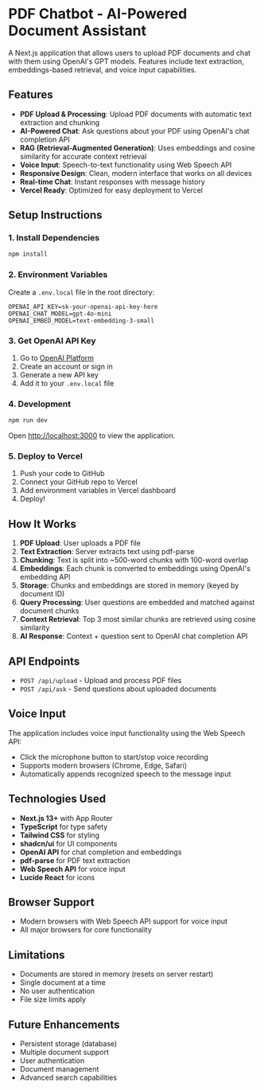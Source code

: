 # PDF Chatbot - AI-Powered Document Assistant

A Next.js application that allows users to upload PDF documents and chat with them using OpenAI's GPT models. Features include text extraction, embeddings-based retrieval, and voice input capabilities.

## Features

- **PDF Upload & Processing**: Upload PDF documents with automatic text extraction and chunking
- **AI-Powered Chat**: Ask questions about your PDF using OpenAI's chat completion API
- **RAG (Retrieval-Augmented Generation)**: Uses embeddings and cosine similarity for accurate context retrieval
- **Voice Input**: Speech-to-text functionality using Web Speech API
- **Responsive Design**: Clean, modern interface that works on all devices
- **Real-time Chat**: Instant responses with message history
- **Vercel Ready**: Optimized for easy deployment to Vercel

## Setup Instructions

### 1. Install Dependencies

```bash
npm install
```

### 2. Environment Variables

Create a `.env.local` file in the root directory:

```env
OPENAI_API_KEY=sk-your-openai-api-key-here
OPENAI_CHAT_MODEL=gpt-4o-mini
OPENAI_EMBED_MODEL=text-embedding-3-small
```

### 3. Get OpenAI API Key

1. Go to [OpenAI Platform](https://platform.openai.com/api-keys)
2. Create an account or sign in
3. Generate a new API key
4. Add it to your `.env.local` file

### 4. Development

```bash
npm run dev
```

Open [http://localhost:3000](http://localhost:3000) to view the application.

### 5. Deploy to Vercel

1. Push your code to GitHub
2. Connect your GitHub repo to Vercel
3. Add environment variables in Vercel dashboard
4. Deploy!

## How It Works

1. **PDF Upload**: User uploads a PDF file
2. **Text Extraction**: Server extracts text using pdf-parse
3. **Chunking**: Text is split into ~500-word chunks with 100-word overlap
4. **Embeddings**: Each chunk is converted to embeddings using OpenAI's embedding API
5. **Storage**: Chunks and embeddings are stored in memory (keyed by document ID)
6. **Query Processing**: User questions are embedded and matched against document chunks
7. **Context Retrieval**: Top 3 most similar chunks are retrieved using cosine similarity
8. **AI Response**: Context + question sent to OpenAI chat completion API

## API Endpoints

- `POST /api/upload` - Upload and process PDF files
- `POST /api/ask` - Send questions about uploaded documents

## Voice Input

The application includes voice input functionality using the Web Speech API:
- Click the microphone button to start/stop voice recording
- Supports modern browsers (Chrome, Edge, Safari)
- Automatically appends recognized speech to the message input

## Technologies Used

- **Next.js 13+** with App Router
- **TypeScript** for type safety
- **Tailwind CSS** for styling
- **shadcn/ui** for UI components
- **OpenAI API** for chat completion and embeddings
- **pdf-parse** for PDF text extraction
- **Web Speech API** for voice input
- **Lucide React** for icons

## Browser Support

- Modern browsers with Web Speech API support for voice input
- All major browsers for core functionality

## Limitations

- Documents are stored in memory (resets on server restart)
- Single document at a time
- No user authentication
- File size limits apply

## Future Enhancements

- Persistent storage (database)
- Multiple document support
- User authentication
- Document management
- Advanced search capabilities